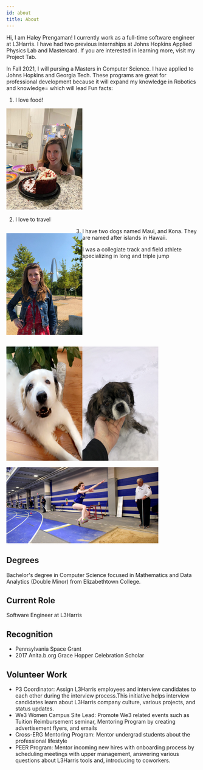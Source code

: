 ```yaml
---
id: about
title: About
---
```



Hi, I am Haley Prengaman! I currently work as a full-time software engineer at L3Harris. I have had two previous internships at Johns Hopkins Applied Physics Lab and Mastercard. If you  are interested in learning more, visit my Project Tab. 

In Fall 2021, I will pursing a Masters in Computer Science. I have applied to Johns Hopkins and Georgia Tech. These programs are great for professional development because it will expand my knowledge in Robotics and knowledge= which will lead 
Fun facts: 

1. I love food!
  <img  src="./assets/DA1D303A-A1EF-4B0D-80B6-F4C4C0087B70.JPG" alt="cake" width="200"/>

2. I love to travel
<p style="float: left">
  <img src="./assets/arch and me.jpg" alt="arch" width="200"/>
</p>

3. I have two dogs named Maui, and Kona. They are named after islands in Hawaii. 

<p style="float: left">
  <img src="./assets/IMG_6819.PNG" alt="Maui" style="float: left" width="200" height="300"/>
  <img src="./assets/IMG_7479.JPEG" alt="Kona" style="float: left margin-right: 10px;" width="200" height="300"/>
</p>  
                                                                                                                
                                                                                                                
4. I was a collegiate track and field athlete specializing in long and triple jump


<p>
  <img src="./assets/haley track .png" alt="track" width="400"/>
</p>


## Degrees

Bachelor's degree in Computer Science focused in Mathematics and Data Analytics (Double Minor) from Elizabethtown College. 

## Current Role

Software Engineer at L3Harris

## Recognition

- Pennsylvania Space Grant 
- 2017 Anita.b.org Grace Hopper Celebration Scholar

## Volunteer Work

- P3 Coordinator: Assign L3Harris employees and interview candidates to each other during the interview process.This initiative helps interview candidates learn about L3Harris company culture, various projects, and status updates.    
- We3 Women Campus Site Lead: Promote We3 related events such as Tuition Reimbursement seminar, Mentoring Program by creating advertisement flyers, and emails 
- Cross-ERG Mentoring Program: Mentor undergrad students about the professional lifestyle
- PEER Program: Mentor incoming new hires with onboarding process by scheduling meetings with upper management, answering various questions about L3Harris tools                     and, introducing to coworkers.

